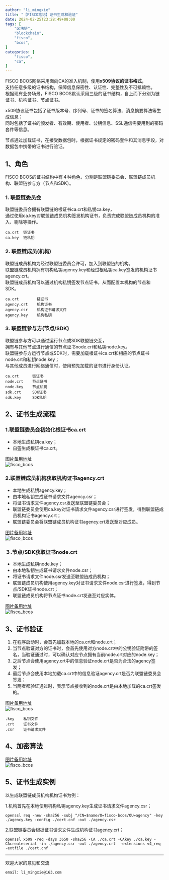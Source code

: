 ```yaml
---
author: "li_mingxie"
title: "【FISCO笔记】证书生成和验证"
date: 2024-02-25T23:28:49+08:00
tags: [
    "区块链",
    "blockchain",
    "fisco",
    "bcos",
]
categories: [
    "fisco",
    "ca",
]
---
```


FISCO BCOS网络采用面向CA的准入机制，使用**x509协议的证书格式**，  
支持任意多级的证书结构，保障信息保密性、认证性、完整性及不可抵赖性。  
根据现有业务场景，FISCO BCOS默认采用三级的证书结构，自上而下分别为链证书、机构证书、节点证书。  <!--more-->  

x509协议证书包括了证书版本号、序列号、证书的签名算法、消息摘要算法等生成信息；  
同时包括了证书的颁发者、有效期、使用者、公钥信息、SSL通信需要用到的密码套件等信息。

节点通过加载证书，在接受数据包时，根据证书规定的密码套件和其消息字段，对数据包中携带的证书进行验证。

## 1、角色

FISCO BCOS的证书结构中有４种角色，分别是联盟链委员会、联盟链成员机构、联盟链参与方（节点和SDK）。

### 1. 联盟链委员会

联盟链委员会拥有联盟链的根证书ca.crt和私钥ca.key，  
通过使用ca.key对联盟链成员机构签发机构证书，负责完成联盟链成员机构的准入、剔除等操作。 

```console
ca.crt  链证书
ca.key  链私钥
```

### 2. 联盟链成员(机构)

联盟链成员机构为经过联盟链委员会许可，加入到联盟链的机构。  
联盟链成员机构拥有机构私钥agency.key和经过根私钥ca.key签发的机构证书agency.crt。  
联盟链成员机构可以通过机构私钥签发节点证书，从而配置本机构的节点和SDK。  

```console
ca.crt        链证书
agency.crt    机构证书
agency.csr    机构证书请求文件
agency.key    机构私钥
```

### 3. 联盟链参与方(节点/SDK)

联盟链参与方可以通过运行节点或SDK联盟链交互，  
拥有与其他节点进行通信的节点证书node.crt和私钥node.key。  
联盟链参与方运行节点或SDK时，需要加载根证书ca.crt和相应的节点证书node.crt和私钥node.key；  
与其他成员进行网络通信时，使用预先加载的证书进行身份认证。  

```console
ca.crt      链证书
node.crt    节点证书
node.key    节点私钥
sdk.crt     SDK证书
sdk.key     SDK私钥
```

## 2、证书生成流程

### 1.联盟链委员会初始化根证书ca.crt

* 本地生成私钥ca.key；
* 自签生成根证书ca.crt。

[图片备用地址](https://limingxie.github.io/images/blockchain/fisco/ca/ca_01.png)  
![fisco_bcos](https://mingxie-blog.oss-cn-beijing.aliyuncs.com/image/blockchain/fisco/ca/ca_01.png)  

### 2.联盟链成员机构获取机构证书agency.crt

* 本地生成私钥agency.key；
* 由本地私钥生成证书请求文件agency.csr；
* 将证书请求文件agency.csr发送至联盟链委员会；
* 联盟链委员会使用ca.key对证书请求文件agency.csr进行签发，得到联盟链成员机构证书agency.crt；
* 联盟链委员会将联盟链成员机构证书agency.crt发送至对应成员。

[图片备用地址](https://limingxie.github.io/images/blockchain/fisco/ca/ca_02.png)  
![fisco_bcos](https://mingxie-blog.oss-cn-beijing.aliyuncs.com/image/blockchain/fisco/ca/ca_02.png)  

### ３.节点/SDK获取证书node.crt

* 本地生成私钥node.key；
* 由本地私钥生成证书请求文件node.csr；
* 将证书请求文件node.csr发送至联盟链成员机构；
* 联盟链成员机构使用agency.key对证书请求文件node.csr进行签发，得到节点/SDK证书node.crt；
* 联盟链成员机构将节点证书node.crt发送至对应实体。

[图片备用地址](https://limingxie.github.io/images/blockchain/fisco/ca/ca_03.png)  
![fisco_bcos](https://mingxie-blog.oss-cn-beijing.aliyuncs.com/image/blockchain/fisco/ca/ca_03.png)  

## 3、证书验证

1. 在程序启动时，会首先加载本地的ca.crt和node.crt；
2. 当节点验证对方的证书时，会首先使用对方node.crt中的公钥验证附带的签名，当验证通过时，可以确认对应节点拥有当前node.crt对应的node.key；
3. 之后节点会使用agency.crt中的信息验证node.crt是否为合法的agency签发；
4. 最后节点会使用本地加载ca.crt中的信息验证agency.crt是否为联盟链委员会签发；
5. 当两者都验证通过时，表示节点接收到的node.crt是由本地加载的ca.crt签发的。

[图片备用地址](https://limingxie.github.io/images/blockchain/fisco/ca/ca_04.png)  
![fisco_bcos](https://mingxie-blog.oss-cn-beijing.aliyuncs.com/image/blockchain/fisco/ca/ca_04.png)  

```console
.key	私钥文件  
.crt	证书文件  
.csr	证书请求文件  
```

## 4、加密算法

[图片备用地址](https://limingxie.github.io/images/blockchain/fisco/ca/ca_05.png)  
![fisco_bcos](https://mingxie-blog.oss-cn-beijing.aliyuncs.com/image/blockchain/fisco/ca/ca_05.png)  

## 5、证书生成实例

以生成联盟链成员机构机构证书为例：

1.机构首先在本地使用机构私钥agency.key生成证书请求文件agency.csr；

```console
openssl req -new -sha256 -subj "/CN=$name/O=fisco-bcos/OU=agency" -key ./agency.key -config ./cert.cnf -out ./agency.csr
```

2.联盟链委员会根据证书请求文件生成机构证书agency.crt；

```console
openssl x509 -req -days 3650 -sha256 -CA ./ca.crt -CAkey ./ca.key -CAcreateserial -in ./agency.csr -out ./agency.crt  -extensions v4_req -extfile ./cert.cnf
```

----------------------------------------------
欢迎大家的意见和交流

`email: li_mingxie@163.com`
